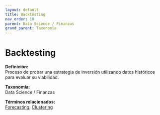 ```yaml
---
layout: default
title: Backtesting
nav_order: 10
parent: Data Science / Finanzas
grand_parent: Taxonomía
---
```


# Backtesting

**Definición:**  
Proceso de probar una estrategia de inversión utilizando datos históricos para evaluar su viabilidad.

**Taxonomía:**  
Data Science / Finanzas

**Términos relacionados:**  
[Forecasting](https://maleniski.github.io/diccionario-angl-tec-mx/docs/taxonomia/data-science-/-finanzas/forecasting.html), [Clustering](https://maleniski.github.io/diccionario-angl-tec-mx/docs/taxonomia/data-science-/-finanzas/clustering.html)

